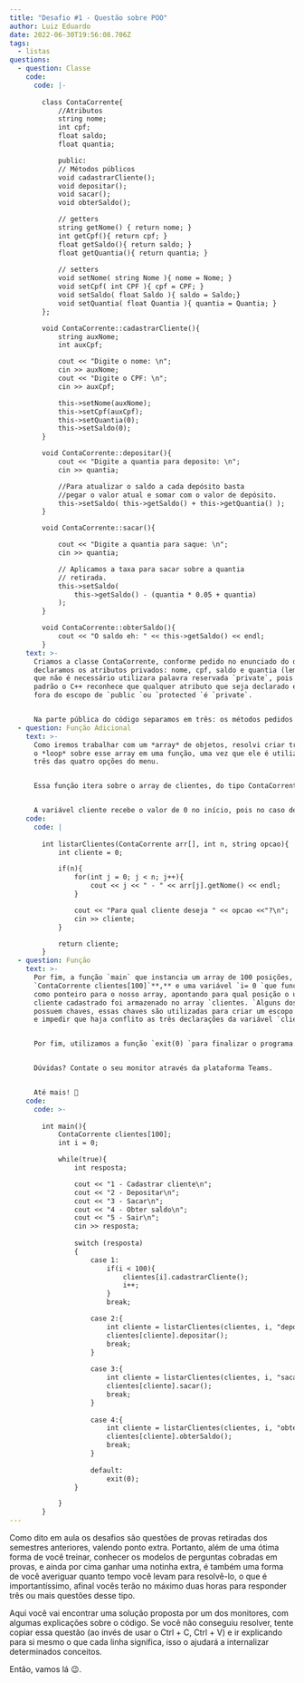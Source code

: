 ```yaml
---
title: "Desafio #1 - Questão sobre POO"
author: Luiz Eduardo
date: 2022-06-30T19:56:08.706Z
tags:
  - listas
questions:
  - question: Classe
    code:
      code: |-
        
        class ContaCorrente{
            //Atributos
            string nome;
            int cpf;
            float saldo;
            float quantia;

            public:
            // Métodos públicos
            void cadastrarCliente();
            void depositar();
            void sacar();
            void obterSaldo(); 

            // getters
            string getNome() { return nome; }
            int getCpf(){ return cpf; }
            float getSaldo(){ return saldo; }
            float getQuantia(){ return quantia; }
            
            // setters
            void setNome( string Nome ){ nome = Nome; }
            void setCpf( int CPF ){ cpf = CPF; }
            void setSaldo( float Saldo ){ saldo = Saldo;} 
            void setQuantia( float Quantia ){ quantia = Quantia; }
        };

        void ContaCorrente::cadastrarCliente(){
            string auxNome;
            int auxCpf;

            cout << "Digite o nome: \n";
            cin >> auxNome;
            cout << "Digite o CPF: \n";
            cin >> auxCpf;

            this->setNome(auxNome);
            this->setCpf(auxCpf);
            this->setQuantia(0);
            this->setSaldo(0);
        }

        void ContaCorrente::depositar(){
            cout << "Digite a quantia para deposito: \n";
            cin >> quantia;

            //Para atualizar o saldo a cada depósito basta
            //pegar o valor atual e somar com o valor de depósito.
            this->setSaldo( this->getSaldo() + this->getQuantia() );
        }

        void ContaCorrente::sacar(){

            cout << "Digite a quantia para saque: \n";
            cin >> quantia;

            // Aplicamos a taxa para sacar sobre a quantia 
            // retirada.
            this->setSaldo(
                this->getSaldo() - (quantia * 0.05 + quantia)
            );
        }

        void ContaCorrente::obterSaldo(){
            cout << "O saldo eh: " << this->getSaldo() << endl;
        }
    text: >-
      Criamos a classe ContaCorrente, conforme pedido no enunciado do desafio e
      declaramos os atributos privados: nome, cpf, saldo e quantia (lembre-se
      que não é necessário utilizara palavra reservada `private`, pois por
      padrão o C++ reconhece que qualquer atributo que seja declarado estando
      fora do escopo de `public `ou `protected `é `private`.


      Na parte pública do código separamos em três: os métodos pedidos pela questão, os *getters* e os *setters* dos atributos privados. Os métodos requisitados foram implementados fora do esqueleto da classe, isso é: fora do bloco da ContaCorrente, tal escolha foi feita para poder trabalhar mais livremente o código, deixar a estrutura da classe mais limpa e legível, e mostra-los uma forma diferente de declarar e inicializar métodos de classes. Os outros dois, *getters* e *setters* , foram implementados de acordo com o padrão.
  - question: Função Adicional
    text: >-
      Como iremos trabalhar com um *array* de objetos, resolvi criar transformar
      o *loop* sobre esse array em uma função, uma vez que ele é utilizado em
      três das quatro opções do menu. 


      Essa função itera sobre o array de clientes, do tipo ContaCorrente, se houver mais de um cliente cadastrado, por isso a condicional no código. Na computação o valor de 0 é equivalente a **false,** e qualquer número **maior que 0** é equivalente a **true.** Portanto se o tamanho do array for de um só elemento (um indíce só) o código dentro da condicional não será executado, caso o array possua mais de um elemento, o código será executado.


      A variável cliente recebe o valor de 0 no início, pois no caso de o tamanho do array for de um só elemento retornaremos o índice do primeiro elemento, ou seja, 0.
    code:
      code: |
        
        int listarClientes(ContaCorrente arr[], int n, string opcao){
            int cliente = 0;

            if(n){
                for(int j = 0; j < n; j++){
                    cout << j << " - " << arr[j].getNome() << endl;
                }

                cout << "Para qual cliente deseja " << opcao <<"?\n";
                cin >> cliente;
            }

            return cliente;
        }
  - question: Função
    text: >-
      Por fim, a função `main` que instancia um array de 100 posições,
      `ContaCorrente clientes[100]`**,** e uma variável `i= 0 `que funcionará
      como ponteiro para o nosso array, apontando para qual posição o último
      cliente cadastrado foi armazenado no array `clientes. `Alguns dos `cases`
      possuem chaves, essas chaves são utilizadas para criar um escopo no código
      e impedir que haja conflito as três declarações da variável `cliente`. 


      Por fim, utilizamos a função `exit(0) `para finalizar o programa.


      Dúvidas? Contate o seu monitor através da plataforma Teams.


      Até mais! 👋
    code:
      code: >-
        
        int main(){
            ContaCorrente clientes[100];
            int i = 0; 

            while(true){
                int resposta;

                cout << "1 - Cadastrar cliente\n";
                cout << "2 - Depositar\n";
                cout << "3 - Sacar\n";
                cout << "4 - Obter saldo\n";
                cout << "5 - Sair\n";
                cin >> resposta;
                
                switch (resposta)
                {
                    case 1:
                        if(i < 100){
                            clientes[i].cadastrarCliente();
                            i++;
                        }
                        break;

                    case 2:{
                        int cliente = listarClientes(clientes, i, "depositar");
                        clientes[cliente].depositar();
                        break;
                    }
                        
                    case 3:{
                        int cliente = listarClientes(clientes, i, "sacar");
                        clientes[cliente].sacar();
                        break;
                    }
                    
                    case 4:{
                        int cliente = listarClientes(clientes, i, "obter o saldo");
                        clientes[cliente].obterSaldo();
                        break;
                    } 
                    
                    default:
                        exit(0);
                }

            }
        }
---
```

Como dito em aula os desafios são questões de provas retiradas dos semestres anteriores, valendo ponto extra. Portanto, além de uma ótima forma de você treinar, conhecer os modelos de perguntas cobradas em provas, e ainda por cima ganhar uma notinha extra, é também uma forma de você averiguar quanto tempo você levam para resolvê-lo, o que é importantíssimo, afinal vocês terão no máximo duas horas para responder três ou mais questões desse tipo.

Aqui você vai encontrar uma solução proposta por um dos monitores, com algumas explicações sobre o código. Se você não conseguiu resolver, tente copiar essa questão (ao invés de usar o Ctrl + C, Ctrl + V) e ir explicando para si mesmo o que cada linha significa, isso o ajudará a internalizar determinados conceitos.



Então, vamos lá 😉.